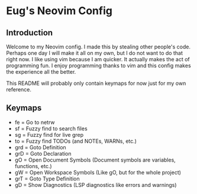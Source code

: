 # Eug's Neovim Config

## Introduction
Welcome to my Neovim config. I made this by stealing other people's code.
Perhaps one day I will make it all on my own, but I do not want to do that right
now. I like using vim because I am quicker. It actually makes the act of
programming fun. I enjoy programming thanks to vim and this config makes the
experience all the better.

This README will probably only contain keymaps for now just for my own
reference.

## Keymaps
- <Space>fe = Go to netrw
- <Space>sf = Fuzzy find to search files
- <Space>sg = Fuzzy find for live grep
- <Space>to = Fuzzy find TODOs (and NOTEs, WARNs, etc.)
- grd = Goto Definition
- grD = Goto Declaration
- gO  = Open Document Symbols (Document symbols are variables, functions, etc.)
- gW  = Open Workspace Symbols (Like gO, but for the whole project)
- grT = Goto Type Definition
- gD  = Show Diagnostics (LSP diagnostics like errors and warnings)

